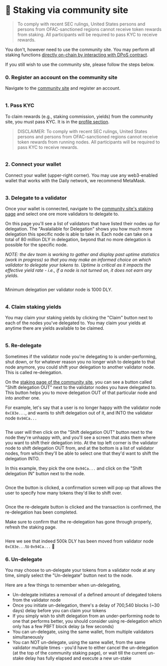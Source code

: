 # 🚩 Staking via community site

> To comply with recent SEC rulings, United States persons and persons from OFAC-sanctioned regions cannot receive token rewards from staking. All participants will be required to pass KYC to receive rewards.

You don't, however need to use the community site. You may perform all staking functions [directly on-chain by interacting with DPoS contract](staking-directly-on-chain.md).&#x20;

If you still wish to use the community site, please follow the steps below.&#x20;



### 0.  Register an account on the community site&#x20;

Navigate to the [community site](http://community.dailycrypto.me/) and register an account.&#x20;

<figure><img src="../.gitbook/assets/1. register.png" alt=""><figcaption></figcaption></figure>

### 1.  Pass KYC

To claim rewards (e.g., staking commission, yields) from the community site, you must pass KYC. It is in the [profile section](https://community.dailycrypto.me/profile).&#x20;

> DISCLAIMER: To comply with recent SEC rulings, United States persons and persons from OFAC-sanctioned regions cannot receive token rewards from running nodes. All participants will be required to pass KYC to receive rewards.

<figure><img src="../.gitbook/assets/2. kyc.png" alt=""><figcaption></figcaption></figure>

### 2.  Connect your wallet

Connect your wallet (upper-right corner). You may use any web3-enabled wallet that works with the Daily network, we recommend MetaMask.&#x20;

<figure><img src="../.gitbook/assets/9. profile (connect wallet).png" alt=""><figcaption></figcaption></figure>

### 3.  Delegate to a validator

Once your wallet is connected, navigate to the [community site's staking page](https://community.dailycrypto.me/staking) and select one ore more validators to delegate to.&#x20;

On this page you'll see a list of validators that have listed their nodes up for delegation. The "Avalailable for Delegation" shows you how much more delegation this specific node is able to take in. Each node can take on a total of 80 million DLY in delegation, beyond that no more delegation is possible for the specific node.&#x20;

_NOTE: the dev team is working to gather and display past uptime statistics (work in progress) so that you may make an informed choice on which validator to delegate your tokens to. Uptime is critical as it impacts the effective yield rate - i.e., if a node is not turned on, it does not earn any yields._&#x20;

<figure><img src="../.gitbook/assets/4. delegate to a node.png" alt=""><figcaption></figcaption></figure>

Minimum delegation per validator node is 1000 DLY.&#x20;

<figure><img src="../.gitbook/assets/5. delegation screen.png" alt=""><figcaption></figcaption></figure>

### 4.  Claim staking yields&#x20;

You may claim your staking yields by clicking the "Claim" button next to each of the nodes you've delegated to. You may claim your yields at anytime there are yields available to be claimed.&#x20;

<figure><img src="../.gitbook/assets/6. claim yields - staker.png" alt=""><figcaption></figcaption></figure>

### 5.  Re-delegate

Sometimes if the validator node you're delegating to is under-performing, shut down, or for whatever reason you no longer wish to delegate to that node anymore, you could shift your delegation to another validator node. This is called re-delegation.&#x20;

On the [staking page of the community site](https://community.dailycrypto.me/staking), you can see a button called "Shift delegation OUT" next to the validator nodes you have delegated to. This button helps you to move delegation OUT of that particular node and into another one.&#x20;

For example, let's say that a user is no longer happy with the validator node `0xC83e...`, and wants to shift delegation out of it, and INTO the validator node `0x94Ca...`&#x20;

<figure><img src="../.gitbook/assets/image (30).png" alt=""><figcaption></figcaption></figure>

The user will then click on the "Shift delegation OUT" button next to the node they're unhappy with, and you'll see a screen that asks them where you want to shift their delegation into. At the top left corner is the validator node to shift delegation OUT from, and at the bottom is a list of validator nodes, from which they'll be able to select one that they'd want to shift the delegation INTO.&#x20;

In this example, they pick the one `0x94Ca...` and click on the "Shift delegation IN" button next to the node.&#x20;

<figure><img src="../.gitbook/assets/image (19).png" alt=""><figcaption></figcaption></figure>



Once the button is clicked, a confirmation screen will pop up that allows the user to specify how many tokens they'd like to shift over.&#x20;

<figure><img src="../.gitbook/assets/image (5) (2) (1) (1).png" alt=""><figcaption></figcaption></figure>

Once the re-delegate button is clicked and the transaction is confirmed, the re-delegation has been completed.&#x20;

Make sure to confirm that the re-delegation has gone through properly, refresh the staking page.&#x20;

<figure><img src="../.gitbook/assets/image (20).png" alt=""><figcaption></figcaption></figure>

Here we see that indeed 500k DLY has been moved from validator node `0xC83e...`to `0x94Ca...` :tada:



### 6.  Un-delegate

You may choose to un-delegate your tokens from a validator node at any time, simply select the "Un-delegate" button next to the node.&#x20;

Here are a few things to remember when un-delegating,&#x20;

* Un-delegate initiates a removal of a defined amount of delegated tokens from the validator node
* Once you initiate un-delegation, there's a delay of 700,540 blocks (\~30 days) delay before you can claim your tokens
* If you simply wish to shift delegation from an under-performing node to one that performs better, you should consider using re-delegation which only has a few PBFT block delay (a few seconds)
* You can un-delegate, using the same wallet, from multiple validators simultaneously&#x20;
* You can NOT un-delegate, using the same wallet, from the same validator multiple times - you'd have to either cancel the un-delegation (at the top of the community staking page), or wait till the current un-stake delay has fully elapsed and execute a new un-stake



<figure><img src="../.gitbook/assets/7. undelegate.png" alt=""><figcaption></figcaption></figure>

###

